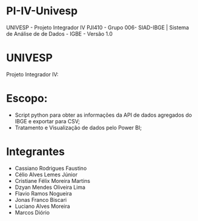 # PI-IV-Univesp
UNIVESP - Projeto Integrador IV PJI410 - Grupo 006-  SIAD-IBGE | Sistema de Análise de de Dados - IGBE - Versão 1.0

# UNIVESP
Projeto Integrador IV:

# Escopo:
- Script python para obter as informações da API de dados agregados do IBGE e exportar para CSV;
- Tratamento e Visualização de dados pelo Power BI;

# Integrantes
- Cassiano Rodrigues Faustino
- Célio Alves Lemes Júnior
- Cristiane Félix Moreira Martins
- Dzyan Mendes Oliveira Lima
- Flavio Ramos Nogueira
- Jonas Franco Biscari
- Luciano Alves Moreira
- Marcos Diório
